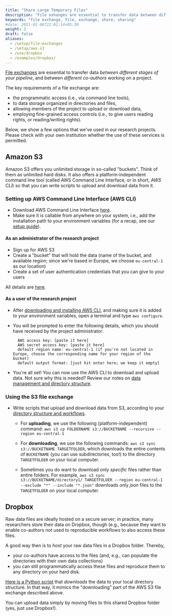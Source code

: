 ```yaml
---
title: "Share Large Temporary Files"
description: "File exhanges are essential to transfer data between different stages of your pipeline and between co-authors."
keywords: "file exchange, file, exchange, share, sharing"
#date: 2021-01-06T22:01:14+05:30
weight: 2
draft: false
aliases:
  - /setup/file-exchanges
  - /setup/aws-s3
  - /use/dropbox
  - /examples/dropbox/
---
```


[File exchanges](/topics/project-setup/principles-of-project-setup-and-workflow-management/directories/#4-file-exchange) are essential to transfer data *between different stages of your pipeline*, and between *different co-authors* working on a project.

The key requirements of a file exchange are:

- the programmatic access (i.e., via command line tools),
- to data storage organized in directories and files,
- allowing members of the project to upload or download data,
- employing fine-grained access controls (i.e., to give users reading rights, or reading/writing rights).

Below, we show a few options that we've used in our research projects. Please check with your own institution whether the use of these services is permitted.

## Amazon S3

Amazon S3 offers you unlimited storage in so-called "buckets". Think of them as unlimited hard disks. It also offers a platform-independent command line tool (called AWS Command Line Interface, or in short, *AWS CLI*) so that you can write scripts to upload and download data from it.

### Setting up AWS Command Line Interface (AWS CLI)

- Download AWS Command Line Interface [here](https://aws.amazon.com/cli/).
- Make sure it is callable from anywhere on your system, i.e., add the
  installation path to your environment variables (for a recap, see our
  [setup guide](/topics/configure-your-computer/automation-and-workflows/environment-variables/)).

#### As an administrator of the research project

- Sign up for AWS S3
- Create a "bucket" that will hold the data (name of the bucket, and available region; since we're based in Europe, we choose `eu-central-1` as our location)
- Create a set of user authentication credentials that you can give to your users

All details are [here](https://docs.aws.amazon.com/AmazonS3/latest/dev/example-walkthroughs-managing-access-example1.html).

#### As a user of the research project

- After [downloading and installing AWS CLI](https://aws.amazon.com/cli/), and making sure it is added to your environment variables, open a terminal and type `aws configure`.
- You will be prompted to enter the following details, which you should have
received by the project administrator:

        AWS access key: [paste it here]
        AWS secret access key: [paste it here]
        default region name: eu-central-1 (if you're not located in Europe, choose the corresponding name for your region of the bucket)
        default output format: [just hit enter here; we keep it empty]

- You're all set! You can now use the AWS CLI to download and upload data. Not sure why this is needed? Review our notes on [data management and directory structure](/topics/project-setup/principles-of-project-setup-and-workflow-management/directories/).

### Using the S3 file exchange

- Write scripts that upload and download data from S3, according to your [directory structure and workflows](/topics/project-setup/principles-of-project-setup-and-workflow-management/directories/).
    - For **uploading**, we use the following (platform-independent) command: `aws s3 cp FOLDERNAME s3://BUCKETNAME --recursive --region eu-central-1`

    - For **downloading**, we use the following commands: `aws s3 sync s3://BUCKETNAME TARGETFOLDER`, which downloads the entire contents of `BUCKETNAME` (you can use subdirectories, too!) to the directory `TARGETFOLDER` on your local computer.

    - Sometimes you do want to download only *specific* files rather than entire folders. For example, `aws s3 sync s3://BUCKETNAME/directory1/ TARGETFOLDER --region eu-central-1 --exclude "*" --include "*.json"` downloads only *json* files to the `TARGETFOLDER` on your local computer.

## Dropbox

Raw data files are ideally hosted on a secure server; in practice, many researchers
store their data on Dropbox, though (e.g., because they want to enable
co-authors *not* used to reproducible workflows to also access these
files.

A good way then is to *host* your raw data files in a Dropbox folder. Thereby,
- your co-authors have access to the files (and, e.g., can populate
  the directories with their own data collections)
- you can still programmatically access these files and reproduce
  them to any directory on your hard disk.

[Here is a Python script](https://gist.github.com/hannesdatta/10422a6fbb584f245c83361245335741.js) that *downloads* the data to your
local directory structure. In that way, it mimics the "downloading" part of the AWS S3 file exchange described above.

You can upload data simply by moving files to this shared Dropbox folder (yes, just use Dropbox!).
